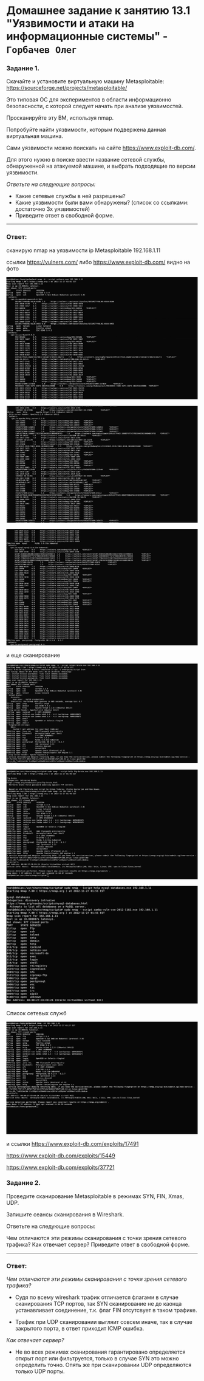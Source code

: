 # Домашнее задание к занятию 13.1 "Уязвимости и атаки на информационные системы" - `Горбачев Олег`


### Задание 1.
Скачайте и установите виртуальную машину Metasploitable: https://sourceforge.net/projects/metasploitable/

Это типовая ОС для экспериментов в области информационно безопасности, с которой следует начать при анализе уязвимостей.

Просканируйте эту ВМ, используя nmap.

Попробуйте найти уязвимости, которым подвержена данная виртуальная машина.

Сами уязвимости можно поискать на сайте https://www.exploit-db.com/.

Для этого нужно в поиске ввести название сетевой службы, обнаруженной на атакуемой машине, и выбрать подходящие по версии уязвимости.

*Ответьте на следующие вопросы:*

* Какие сетевые службы в ней разрешены?
* Какие уязвимости были вами обнаружены? (список со ссылками: достаточно 3х уязвимостей)
* Приведите ответ в свободной форме.
___

### Ответ:
сканирую nmap на уязвимости ip Metasploitable 192.168.1.11


ссылки https://vulners.com/ либо  https://www.exploit-db.com/ видно на фото 

![1-1](./13.1-1-001.jpg)

![1-2](./13.1-1-002.jpg)

![1-3](./13.1-1-003.jpg)

и еще сканирование 

![1-4](./13.1-1-004.jpg)

![1-5](./13.1-1-005.jpg)

![1-6](./13.1-1-006.jpg)

Список сетевых служб 

![1-7](./13.1-1-007.jpg)

и ссылки 
https://www.exploit-db.com/exploits/17491

https://www.exploit-db.com/exploits/15449

https://www.exploit-db.com/exploits/37721

### Задание 2.
Проведите сканирование Metasploitable в режимах SYN, FIN, Xmas, UDP.

Запишите сеансы сканирования в Wireshark.

Ответьте на следующие вопросы:

Чем отличаются эти режимы сканирования с точки зрения сетевого трафика?
Как отвечает сервер?
Приведите ответ в свободной форме.
___

### Ответ:
*Чем отличаются эти режимы сканирования с точки зрения сетевого трафика?*

* Судя по всему wireshark трафик отличается флагами в случае сканирования TCP портов, так SYN сканирование  не до каонца устанавливает соединение, т.к. флаг FIN отсутсвует в таком трафике. 

* Трафик при UDP сканировании выгляит совсем иначе, так в случае закрытого порта, в ответ приходит ICMP ошибка.

*Как отвечает сервер?*

* Не во всех режимах сканирования гарантировано определяется открыт порт или фильтруется, только в случае SYN это можно определить точно. Опять же при сканировании UDP определяются только UDP порты.

